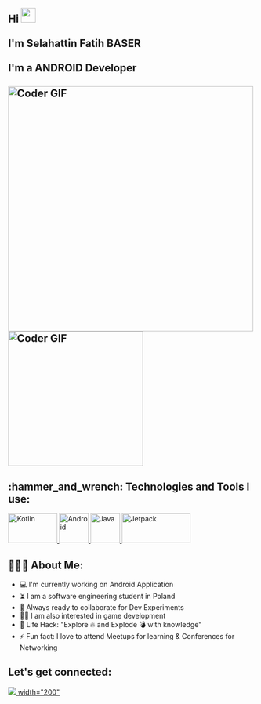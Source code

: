 <h2 align="left">
 <abc>
  <br>Hi <img src="https://user-images.githubusercontent.com/42378118/110234147-e3259600-7f4e-11eb-95be-0c4047144dea.gif" width="30"><br>
  <br> I'm Selahattin Fatih BASER <br>
  <br> I'm a ANDROID Developer<br>
  <br>
    <img src="https://media.giphy.com/media/SWoSkN6DxTszqIKEqv/giphy.gif" alt="Coder GIF" width="500">
  <img src="https://media.giphy.com/media/llarwdtFqG63IlqUR1/giphy.gif" alt="Coder GIF" width="275">
  <br>
   
  
 </abc>
</h2> 
<h2 align="left">:hammer_and_wrench: Technologies and Tools I use:</h2>
<p align="left">
    <a href="https://developer.android.com/kotlin?gclid=Cj0KCQjw6-SDBhCMARIsAGbI7Uj9S4GDNDiWK04Gr8AJlO5TdxuF9NDOmbIm0hj4Ybo98op01sZ6cVEaAtHfEALw_wcB&gclsrc=aw.ds" target="_blank"> <img src="https://deviniti.com/wp-content/uploads/2019/02/kotlin-logo.png" alt="Kotlin" width="100" height="60"/> </a>
    <a href="https://www.android.com/" target="_blank"> <img src="https://sliceofweb.files.wordpress.com/2012/09/android-logo-white.png" alt="Android" width="60" height="60"/> </a>
    <a href="https://www.java.com/tr/" target="_blank"> <img src="https://brandslogos.com/wp-content/uploads/images/large/java-logo-1.png" alt="Java" width="60" height="60"/> </a>
    <a href="https://www.flaticon.com/free-icon/c-logo_74906" target="_blank" img src="">
    </a>
<a href="https://developer.android.com/jetpack" target="_blank"> <img src="https://pngimage.net/wp-content/uploads/2018/05/android-sdk-png-%E8%A1%A8%E7%A4%BA-1.png" alt="Jetpack" width="140" height="60"/> </a>
     

</p>

<h2 align="left">👨🏻‍💻 About Me:</h2>

- :computer: I'm currently working on Android Application
- :hourglass_flowing_sand: I am a software engineering student in Poland
- :rocket: Always ready to collaborate for Dev Experiments
- :man_technologist: I am also interested in game development
- :dart: Life Hack: "Explore :fire: and Explode :bomb: with knowledge" 
- :zap: Fun fact: I love to attend Meetups for learning & Conferences for Networking<br>

<h2 align="left">Let's get connected:</h2>

<a target="_blank" href="https://www.linkedin.com/in/fatih-baser-0246651a4/"><img src="https://img.shields.io/badge/-LinkedIn-0077B5?style=for-the-badge&logo=Linkedin&logoColor=white"></img>    width="200"  </a>



